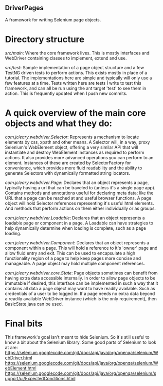 ## DriverPages

A framework for writing Selenium page objects.


# Directory structure

*src/main*: Where the core framework lives.  This is mostly interfaces and WebDriver containing classes to implement,
extend and use.

*src/test*: Sample implementation of a page object structure and a few TestNG driven tests to perform actions.  This
exists mostly in place of a tutorial.  The implementations here are simple and typically will only use a few features
at a time.  Tests written here are tests I write to test this framework, and can all be run using the ant target 'test'
to see them in action.  This is frequently updated when I push new commits.


# A quick overview of the main core objects and what they do:

*com.jcleary.webdriver.Selector*: Represents a mechanism to locate elements by css, xpath and other means.  A Selector
will, in a way, proxy Selenium's WebElement object, offering a very similar API that will instantiate and destroy
WebElement instances as required to perform actions.  It also provides more advanced operations you can
perform to an element.  Instances of these are created by SelectorFactory for convenience, which provides more fluid
readability and the ability to generate Selectors with dynamically formatted string locators.

*com.jcleary.webdriver.Page*: Declares that an object represents a page, typically having a url that can be traveled
to (unless it's a single page app). Contains methods and annotations useful for declaring meta data; like the URL
that a page can be reached at and useful browser functions.  A page object will hold Selector references representing
it's useful html elements.  And methods that perform actions on them either individually or as groups.

*com.jcleary.webdriver.Loadable*: Declares that an object represents a loadable page or component in a page.  A Loadable
can have strategies to help dynamically determine when loading is complete, such as a page loading.

*com.jcleary.webdriver.Component*: Declares that an object represents a component within a page.  This will hold a
reference to it's 'owner' page and allow fluid entry and exit.  This can be used to encapsulate a high functionality
region of a page to help keep pages more concise and manageable.  A page object may hold multiple component references.

*com.jcleary.webdriver.core.State*: Page objects sometimes can benefit from having extra data accessible internally.
In order to allow page objects to be immutable if desired, this interface can be implemented in such a way that it
contains all data a page object may want to have readily available.  Such as credentials of a user to be logged in.
If a page needs no extra data beyond a readily available WebDriver instance (which is the only requirement), then
BasicState.java can be used.

# Final bits

This framework's goal isn't meant to hide Selenium.  So it's still useful to know a bit about the Selenium library.
Some good parts of Selenium to look at are:
https://selenium.googlecode.com/git/docs/api/java/org/openqa/selenium/WebDriver.html
https://selenium.googlecode.com/git/docs/api/java/org/openqa/selenium/WebElement.html
https://selenium.googlecode.com/git/docs/api/java/org/openqa/selenium/support/ui/ExpectedConditions.html
